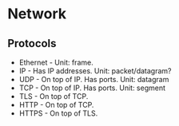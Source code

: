# Network

## Protocols

- Ethernet - Unit: frame.
- IP - Has IP addresses. Unit: packet/datagram?
- UDP - On top of IP. Has ports. Unit: datagram
- TCP - On top of IP. Has ports. Unit: segment
- TLS - On top of TCP.
- HTTP - On top of TCP.
- HTTPS - On top of TLS.

